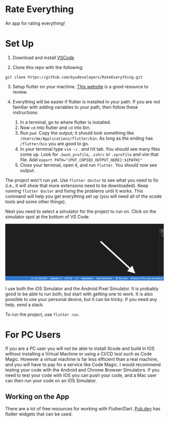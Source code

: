 # Rate Everything

An app for rating everything!

# Set Up

1. Download and install [VSCode](https://code.visualstudio.com/download)

2. Clone this repo with the following:
```
git clone https://github.com/byudevelopers/RateEverything.git
```

3. Setup flutter on your machine. [This website](https://www.projekt202.com/blog/2020/vscode-for-flutter) is a good resource to review.

4. Everything will be easier if flutter is installed in your path. If you are not familiar with adding variables to your path, then follow these instructions:
    1. In a terminal, go to where flutter is installed.
    2. Now `cd` into flutter and `cd` into bin.
    3. Run `pwd`. Copy the output; it should look something like `/Users/me/Applications/flutter/bin`. As long as the ending has `/flutter/bin` you are good to go.
    4. In your terminal type `vim ~/.` and hit tab. You should see many files come up. Look for `.bash_profile`, `.zshrc` or `.zprofile` and vim that file. Add `export PATH="{PUT_COPIED_OUTPUT_HERE}:${PATH}"`
    5. Close your terminal, open it, and run `flutter`. You should now see output.

The project won't run yet. Use `flutter doctor` to see what you need to fix (i.e., it will show that more extensions need to be downloaded). Keep running `flutter doctor` and fixing the problems until it works. This command will help you get everything set up (you will need all of the xcode tools and some other things).

Next you need to select a simulator for the project to run on. Click on the simulator spot at the bottom of VS Code.

![VS Code Screenshot](/icons/simulator_instructions.png)

I use both the iOS Simulator and the Android Pixel Simulator. It is probably good to be able to run both, but start with getting one to work. It is also possible to use your personal device, but it can be tricky. If you need any help, send a slack.

To run the project, use `flutter run`.

# For PC Users

If you are a PC user you will not be able to install Xcode and build in IOS without installing a Virtual Machine or using a CI/CD tool such as Code Magic. However a virtual machine is far less efficient than a real machine, and you will have to pay for a service like Code Magic. I would recommend testing your code with the Android and Chrome Browser Simulators. If you need to test your code with IOS you can push your code, and a Mac user can then run your code on an IOS Simulator.


## Working on the App

There are a lot of free resources for working with Flutter/Dart. [Pub.dev](https://pub.dev) has flutter widgets that can be used.

